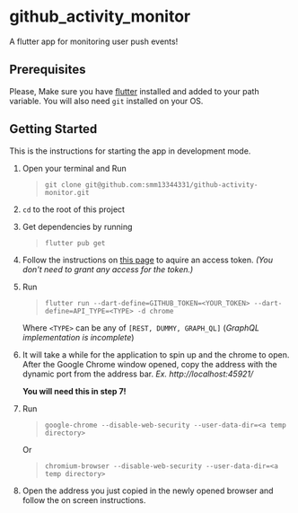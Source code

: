 # github_activity_monitor

A flutter app for monitoring user push events!

## Prerequisites

Please, Make sure you have [flutter](https://docs.flutter.dev/get-started/install) installed and added to your path variable.
You will also need `git` installed on your OS.


## Getting Started

This is the instructions for starting the app in development mode.

1. Open your terminal and Run
    >`git clone git@github.com:smm13344331/github-activity-monitor.git`
2.  `cd` to the root of this project
3. Get dependencies by running 
    >`flutter pub get`
5. Follow the instructions on [this page](https://docs.github.com/en/authentication/keeping-your-account-and-data-secure/creating-a-personal-access-token) to aquire an access token. *(You don't need to grant any access for the token.)*
4. Run 
    >`flutter run --dart-define=GITHUB_TOKEN=<YOUR_TOKEN> --dart-define=API_TYPE=<TYPE> -d chrome` 

    Where `<TYPE>` can be any of `[REST, DUMMY, GRAPH_QL]` (*GraphQL implementation is incomplete*)
5. It will take a while for the application to spin up and the chrome to open. After the Google Chrome window opened, copy the address with the dynamic port from the address bar. *Ex. http://localhost:45921/* 

    **You will need this in step 7!**

6. Run
    >`google-chrome --disable-web-security --user-data-dir=<a temp directory>`

    Or
    >`chromium-browser --disable-web-security --user-data-dir=<a temp directory>`
7. Open the address you just copied in the newly opened browser and follow the on screen instructions.
